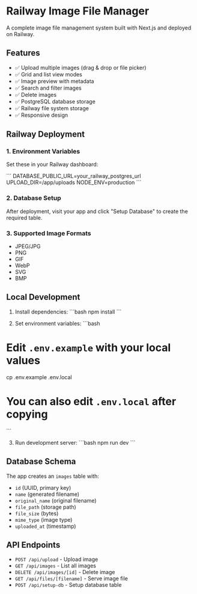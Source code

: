 # Railway Image File Manager

A complete image file management system built with Next.js and deployed on Railway.

## Features

- ✅ Upload multiple images (drag & drop or file picker)
- ✅ Grid and list view modes
- ✅ Image preview with metadata
- ✅ Search and filter images
- ✅ Delete images
- ✅ PostgreSQL database storage
- ✅ Railway file system storage
- ✅ Responsive design

## Railway Deployment

### 1. Environment Variables
Set these in your Railway dashboard:

\`\`\`
DATABASE_PUBLIC_URL=your_railway_postgres_url
UPLOAD_DIR=/app/uploads
NODE_ENV=production
\`\`\`

### 2. Database Setup
After deployment, visit your app and click "Setup Database" to create the required table.

### 3. Supported Image Formats
- JPEG/JPG
- PNG
- GIF
- WebP
- SVG
- BMP

## Local Development

1. Install dependencies:
\`\`\`bash
npm install
\`\`\`

2. Set environment variables:
\`\`\`bash
# Edit `.env.example` with your local values
cp .env.example .env.local
# You can also edit `.env.local` after copying
\`\`\`

3. Run development server:
\`\`\`bash
npm run dev
\`\`\`

## Database Schema

The app creates an `images` table with:
- `id` (UUID, primary key)
- `name` (generated filename)
- `original_name` (original filename)
- `file_path` (storage path)
- `file_size` (bytes)
- `mime_type` (image type)
- `uploaded_at` (timestamp)

## API Endpoints

- `POST /api/upload` - Upload image
- `GET /api/images` - List all images
- `DELETE /api/images/[id]` - Delete image
- `GET /api/files/[filename]` - Serve image file
- `POST /api/setup-db` - Setup database table
